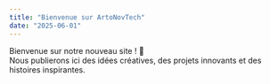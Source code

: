 ```yaml
---
title: "Bienvenue sur ArtoNovTech"
date: "2025-06-01"
---
```


Bienvenue sur notre nouveau site ! 🎉  
Nous publierons ici des idées créatives, des projets innovants et des histoires inspirantes.
